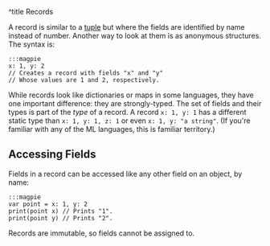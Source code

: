^title Records

A record is similar to a [tuple](tuples.html) but where the fields are
identified by name instead of number. Another way to look at them is as
anonymous structures. The syntax is:

    :::magpie
    x: 1, y: 2
    // Creates a record with fields "x" and "y"
    // Whose values are 1 and 2, respectively.

While records look like dictionaries or maps in some languages, they have one
important difference: they are strongly-typed. The set of fields and their types
is part of the *type* of a record. A record `x: 1, y: 1` has a different static
type than `x: 1, y: 1, z: 1` or even `x: 1, y: "a string"`. (If you're familiar
with any of the ML languages, this is familiar territory.)

## Accessing Fields

Fields in a record can be accessed like any other field on an object, by name:

    :::magpie
    var point = x: 1, y: 2
    print(point x) // Prints "1".
    print(point y) // Prints "2".

Records are immutable, so fields cannot be assigned to.
